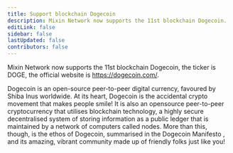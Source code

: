 ```yaml
---
title: Support blockchain Dogecoin
description: Mixin Network now supports the 11st blockchain Dogecoin.
editLink: false
sidebar: false
lastUpdated: false
contributors: false
---
```


Mixin Network now supports the 11st blockchain Dogecoin, the ticker is DOGE, the official website is https://dogecoin.com/.

Dogecoin is an open-source peer-to-peer digital currency, favoured by Shiba Inus worldwide. At its heart, Dogecoin is the accidental crypto movement that makes people smile! It is also an opensource peer-to-peer cryptocurrency that utilises blockchain technology, a highly secure decentralised system of storing information as a public ledger that is maintained by a network of computers called nodes. More than this, though, is the ethos of Dogecoin, summarised in the Dogecoin Manifesto , and its amazing, vibrant community made up of friendly folks just like you!
